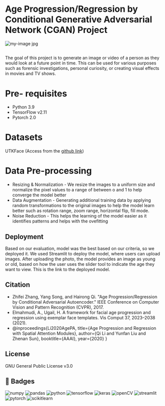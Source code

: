 # **Age Progression/Regression by Conditional Generative Adversarial Network (CGAN) Project**

![my-image jpg](https://user-images.githubusercontent.com/110460207/212465594-a0663e3d-3834-4690-9194-d0c192b6f51f.png)



##
The goal of this project is to generate an image or video of a person as they would look at a future point in time. This can be used for various purposes such as forensic investigations, personal curiosity, or creating visual effects in movies and TV shows.

# **Pre- requisites** 
* Python 3.9
* TensorFlow v2.11
* Pytorch 2.0

# **Datasets**
UTKFace (Access from the [github link](https://susanqq.github.io/UTKFace/))

# **Data Pre-processing**
* Resizing & Normalization - We resize the images to a uniform size and normalize the pixel values to a range of between o and 1 to help converge the model better
* Data Augmentation - Generating additional training data by applying random transformations to the original images to help the model learn better such as rotation range, zoom range, horizontal flip, fill mode. 
* Noise Reduction - This helps the learning of the model easier as it identifies patterns and helps with the ovefitting













## Deployment 
Based on our evaluation,       model was the best based on our         criteria, so we deployed it. We used Streamlit to deploy the model, where users can upload images. After uploading the photo, the model provides an image as young or old, based on how the user uses the slider tool to indicate the age they want to view. This is the link to the deployed model.

## Citation 
* Zhifei Zhang, Yang Song, and Hairong Qi. "Age Progression/Regression by Conditional Adversarial Autoencoder." IEEE Conference on Computer Vision and Pattern Recognition (CVPR), 2017.
* Elmahmudi, A., Ugail, H. A framework for facial age progression and regression using exemplar face templates. Vis Comput 37, 2023–2038 (2021).
* @inproceedings{Li2020AgePA,
title={Age Progression and Regression with Spatial Attention Modules},
author={Qi Li and Yunfan Liu and Zhenan Sun},
booktitle={AAAI},
year={2020}
}


## License

GNU General Public License v3.0

## 🔗 Badges

![numpy](https://img.shields.io/badge/Numpy-777BB4?style=for-the-badge&logo=numpy&logoColor=white)
![pandas](https://img.shields.io/badge/Pandas-2C2D72?style=for-the-badge&logo=pandas&logoColor=white)
![python](https://img.shields.io/badge/Python-FFD43B?style=for-the-badge&logo=python&logoColor=blue)
![tensorflow](https://img.shields.io/badge/tensorflow-FF6F00?style=for-the-badge&logo=tensorflow&logoColor=blue)
![keras](https://img.shields.io/badge/keras-D00000?style=for-the-badge&logo=keras&logoColor=white)
![openCV](https://img.shields.io/badge/opencv-5C3EE8?style=for-the-badge&logo=opencv&logoColor=black)
![streamlit](https://img.shields.io/badge/streamlit-FF4B4B?style=for-the-badge&logo=streamlit&logoColor=pink)
![pytorch](https://img.shields.io/badge/pytorch-EE4C2C?style=for-the-badge&logo=pytorch&logoColor=orange)
![scikitlearn](https://img.shields.io/badge/scikit_learn-F7931E?style=for-the-badge&logo=scikit-learn&logoColor=white)
